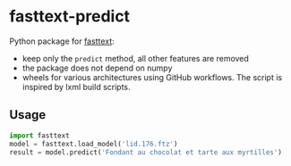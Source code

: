 # fasttext-predict

Python package for [fasttext](https://github.com/facebookresearch/fastText):
* keep only the `predict` method, all other features are removed
* the package does not depend on numpy
* wheels for various architectures using GitHub workflows. The script is inspired by lxml build scripts.

## Usage

```python
import fasttext
model = fasttext.load_model('lid.176.ftz')
result = model.predict('Fondant au chocolat et tarte aux myrtilles')
```
